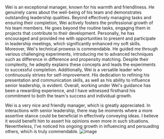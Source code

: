 Wei is an exceptional manager, known for his warmth and friendliness. He genuinely cares about the well-being of his team and demonstrates outstanding leadership qualities. Beyond effectively managing tasks and ensuring their completion, Wei actively fosters the professional growth of his team members. He goes beyond the routine tasks, engaging them in projects that contribute to their development. Personally, he has encouraged and provided me with opportunities to present and participate in leadership meetings, which significantly enhanced my soft skills. Moreover, Wei's technical prowess is commendable. He guided me through various challenging experiments, introducing me to advanced techniques such as difference in difference and propensity matching. Despite their complexity, he adeptly explains these concepts and leads the experiments to successful completion. Additionally, Wei is a versatile leader who continuously strives for self-improvement. His dedication to refining his presentation and communication skills, as well as his ability to influence senior leadership, is evident. Overall, working under Wei's guidance has been a rewarding experience, and I have witnessed firsthand his commitment to both the team's success and individual growth.



Wei is a very nice and friendly manager, which is greatly appreciated. In interactions with senior leadership, there may be moments where a more assertive stance could be beneficial in effectively conveying ideas. I believe it would benefit him to assert his opinions even more in such situations. Nevertheless, I've noticed his ongoing growth in influencing and persuading others, which is truly commendable.
![image](https://github.com/bowenlong1/E-commerce-recommendation/assets/38050947/cec8be93-d88b-4d7b-8651-9e6027ad307b)


